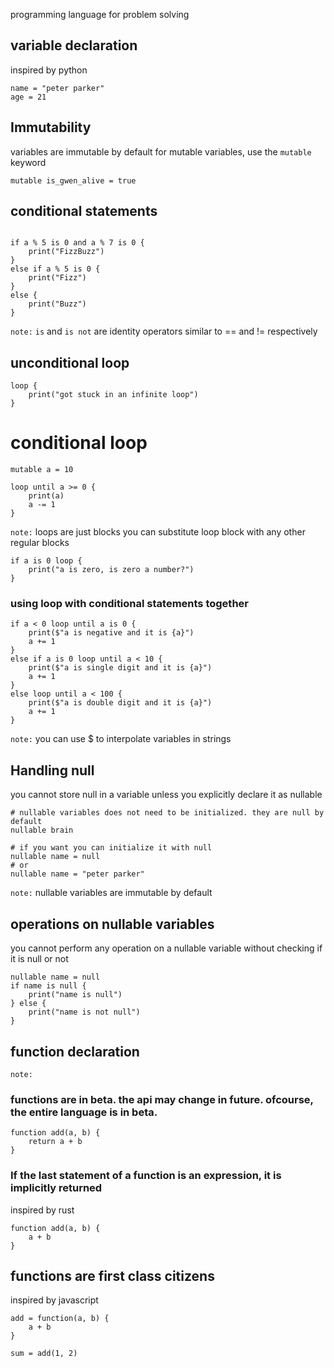 programming language for problem solving

## variable declaration
inspired by python
```
name = "peter parker"
age = 21
```

## Immutability
variables are immutable by default
for mutable variables, use the `mutable` keyword
```
mutable is_gwen_alive = true
```

## conditional statements
```

if a % 5 is 0 and a % 7 is 0 {
    print("FizzBuzz")
} 
else if a % 5 is 0 {
    print("Fizz")
} 
else {
    print("Buzz")
}
```
`note:` `is` and `is not` are identity operators similar to == and != respectively
## unconditional loop

```
loop {
    print("got stuck in an infinite loop")
}
```


# conditional loop
```
mutable a = 10

loop until a >= 0 {
    print(a)
    a -= 1
}
```
`note:` loops are just blocks
you can substitute loop block with any other
regular blocks

```
if a is 0 loop {
    print("a is zero, is zero a number?")
}
```

### using loop with conditional statements together
```
if a < 0 loop until a is 0 {
    print($"a is negative and it is {a}")
    a += 1
} 
else if a is 0 loop until a < 10 {
    print($"a is single digit and it is {a}")
    a += 1
} 
else loop until a < 100 {
    print($"a is double digit and it is {a}")
    a += 1
}
```
`note:` you can use $ to interpolate variables in strings

## Handling null
you cannot store null in a variable
unless you explicitly declare it as nullable

```
# nullable variables does not need to be initialized. they are null by default
nullable brain

# if you want you can initialize it with null
nullable name = null
# or
nullable name = "peter parker"
```
`note:` nullable variables are immutable by default

## operations on nullable variables
you cannot perform any operation on a nullable variable without checking if it is null or not
```
nullable name = null
if name is null {
    print("name is null")
} else {
    print("name is not null")
}
```

## function declaration
`note: ` 
### functions are in beta. the api may change in future. ofcourse, the entire language is in beta.

```
function add(a, b) {
    return a + b
}
```

### If the last statement of a function is an expression, it is implicitly returned
inspired by rust
```
function add(a, b) {
    a + b
}
```
## functions are first class citizens
inspired by javascript

```
add = function(a, b) {
    a + b
}

sum = add(1, 2)
```

